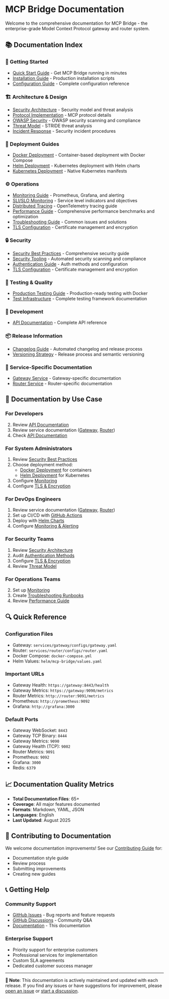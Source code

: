 # MCP Bridge Documentation

Welcome to the comprehensive documentation for MCP Bridge - the enterprise-grade Model Context Protocol gateway and router system.

## 📚 **Documentation Index**

### **🚀 Getting Started**
- [Quick Start Guide](../README.md#quick-start) - Get MCP Bridge running in minutes
- [Installation Guide](../scripts/install.sh) - Production installation scripts
- [Configuration Guide](configuration.md) - Complete configuration reference

### **🏗️ Architecture & Design**
<!-- TODO: Create architecture.md - System design and components documentation -->
- [Security Architecture](SECURITY.md) - Security model and threat analysis
- [Protocol Implementation](protocol.md) - MCP protocol details
- [OWASP Security](OWASP_SECURITY.md) - OWASP security scanning and compliance
- [Threat Model](THREAT_MODEL.md) - STRIDE threat analysis
- [Incident Response](SECURITY_INCIDENT_RESPONSE.md) - Security incident procedures

### **🚀 Deployment Guides**
- [Docker Deployment](deployment/docker.md) - Container-based deployment with Docker Compose
- [Helm Deployment](deployment/helm.md) - Kubernetes deployment with Helm charts
- [Kubernetes Deployment](../deployment/kubernetes/README.md) - Native Kubernetes manifests
<!-- TODO: Create this documentation
- [Installation Validation](../test/installation/validation-summary.md) - Automated installation testing
-->

### **⚙️ Operations**
- [Monitoring Guide](monitoring.md) - Prometheus, Grafana, and alerting
- [SLI/SLO Monitoring](SLI_SLO_MONITORING.md) - Service level indicators and objectives
- [Distributed Tracing](DISTRIBUTED_TRACING.md) - OpenTelemetry tracing guide
- [Performance Guide](performance.md) - Comprehensive performance benchmarks and optimization
- [Troubleshooting Guide](troubleshooting.md) - Common issues and solutions
- [TLS Configuration](tls.md) - Certificate management and encryption

### **🔒 Security**
- [Security Best Practices](SECURITY.md) - Comprehensive security guide
- [Security Tooling](security-tooling.md) - Automated security scanning and compliance
- [Authentication Guide](authentication.md) - Auth methods and configuration
- [TLS Configuration](tls.md) - Certificate management and encryption

### **🧪 Testing & Quality**
- [Production Testing Guide](../test/PRODUCTION_TESTING.md) - Production-ready testing with Docker
- [Test Infrastructure](../test/README.md) - Complete testing framework documentation
<!-- TODO: Create this documentation
- [Testing Strategy](../TESTING.md) - Comprehensive testing documentation
- [Code Quality Report](../CODE_QUALITY_IMPROVEMENTS_SUMMARY.md) - Quality metrics and improvements
- [Production Readiness](../PRODUCTION_READINESS.md) - Production deployment checklist
- [Final Audit](../FINAL_AUDIT.md) - Complete production readiness assessment
-->

### **🔧 Development**
<!-- TODO: Create this documentation
- [Contributing Guide](../CONTRIBUTING.md) - How to contribute to the project
- [Code of Conduct](../CODE_OF_CONDUCT.md) - Community guidelines
-->
- [API Documentation](api.md) - Complete API reference

### **📦 Release Information**
<!-- TODO: Create this documentation
- [Changelog](../CHANGELOG.md) - Version history and release notes
-->
- [Changelog Guide](changelog-guide.md) - Automated changelog and release process
- [Versioning Strategy](../docs/VERSIONING_STRATEGY.md) - Release process and semantic versioning
<!-- TODO: Create this documentation
- [Enterprise Release Plan](../ENTERPRISE_RELEASE_PLAN.md) - Enterprise readiness roadmap
-->

### **🎯 Service-Specific Documentation**
- [Gateway Service](../services/gateway/README.md) - Gateway-specific documentation
- [Router Service](../services/router/README.md) - Router-specific documentation

## 📖 **Documentation by Use Case**

### **For Developers**
<!-- TODO: Create this documentation
1. Start with [Contributing Guide](../CONTRIBUTING.md)
-->
2. Review [API Documentation](api.md)
3. Review service documentation ([Gateway](../services/gateway/README.md), [Router](../services/router/README.md))
4. Check [API Documentation](api.md)

### **For System Administrators**
1. Review [Security Best Practices](SECURITY.md)
2. Choose deployment method:
   - [Docker Deployment](deployment/docker.md) for containers
   - [Helm Deployment](deployment/helm.md) for Kubernetes
3. Configure [Monitoring](monitoring.md)
4. Configure [TLS & Encryption](tls.md)

### **For DevOps Engineers**
1. Review service documentation ([Gateway](../services/gateway/README.md), [Router](../services/router/README.md))
2. Set up CI/CD with [GitHub Actions](../.github/workflows/)
3. Deploy with [Helm Charts](../deployment/helm/mcp-bridge/)
4. Configure [Monitoring & Alerting](monitoring.md)

### **For Security Teams**
1. Review [Security Architecture](SECURITY.md)
2. Audit [Authentication Methods](authentication.md)
3. Configure [TLS & Encryption](tls.md)
4. Review [Threat Model](THREAT_MODEL.md)

### **For Operations Teams**
<!-- TODO: Create this documentation
1. Review [Production Readiness](../PRODUCTION_READINESS.md)
-->
2. Set up [Monitoring](monitoring.md)
3. Create [Troubleshooting Runbooks](troubleshooting.md)
4. Review [Performance Guide](performance.md)

## 🔍 **Quick Reference**

### **Configuration Files**
- Gateway: `services/gateway/configs/gateway.yaml`
- Router: `services/router/configs/router.yaml`
- Docker Compose: `docker-compose.yml`
- Helm Values: `helm/mcp-bridge/values.yaml`

### **Important URLs**
- Gateway Health: `https://gateway:8443/health`
- Gateway Metrics: `https://gateway:9090/metrics`
- Router Metrics: `http://router:9091/metrics`
- Prometheus: `http://prometheus:9092`
- Grafana: `http://grafana:3000`

### **Default Ports**
- Gateway WebSocket: `8443`
- Gateway TCP Binary: `8444`
- Gateway Metrics: `9090`
- Gateway Health (TCP): `9002`
- Router Metrics: `9091`
- Prometheus: `9092`
- Grafana: `3000`
- Redis: `6379`

## 📈 **Documentation Quality Metrics**

- **Total Documentation Files**: 65+
- **Coverage**: All major features documented
- **Formats**: Markdown, YAML, JSON
- **Languages**: English
- **Last Updated**: August 2025

## 🤝 **Contributing to Documentation**

We welcome documentation improvements! See our [Contributing Guide](../CONTRIBUTING.md) for:

- Documentation style guide
- Review process
- Submitting improvements
- Creating new guides

## 📞 **Getting Help**

### **Community Support**
- [GitHub Issues](https://github.com/actual-software/mcp-bridge/issues) - Bug reports and feature requests
- [GitHub Discussions](https://github.com/actual-software/mcp-bridge/discussions) - Community Q&A
- [Documentation](https://github.com/actual-software/mcp-bridge/tree/main/docs) - This documentation

### **Enterprise Support**
- Priority support for enterprise customers
- Professional services for implementation
- Custom SLA agreements
- Dedicated customer success manager

---

**📝 Note**: This documentation is actively maintained and updated with each release. If you find any issues or have suggestions for improvement, please [open an issue](https://github.com/actual-software/mcp-bridge/issues) or [start a discussion](https://github.com/actual-software/mcp-bridge/discussions).